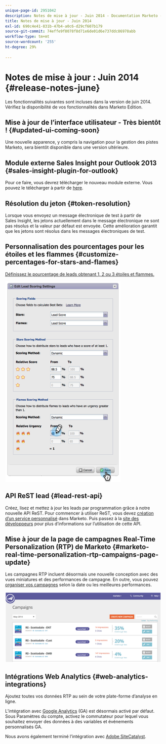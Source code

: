 ```yaml
---
unique-page-id: 2951042
description: Notes de mise à jour - Juin 2014 - Documentation Marketo - Documentation du produit
title: Notes de mise à jour - Juin 2014
exl-id: 690c4e41-831b-47b4-a0c6-d29cf607b179
source-git-commit: 74effe9f8078f8d71e6de01d6e737ddc86978abb
workflow-type: tm+mt
source-wordcount: '255'
ht-degree: 29%

---
```


# Notes de mise à jour : Juin 2014 {#release-notes-june}

Les fonctionnalités suivantes sont incluses dans la version de juin 2014. Vérifiez la disponibilité de vos fonctionnalités dans Marketo Edition.

## Mise à jour de l’interface utilisateur - Très bientôt ! {#updated-ui-coming-soon}

Une nouvelle apparence, y compris la navigation pour la gestion des pistes Marketo, sera bientôt disponible dans une version ultérieure.

## Module externe Sales Insight pour Outlook 2013 {#sales-insight-plugin-for-outlook}

Pour ce faire, vous devrez télécharger le nouveau module externe. Vous pouvez le télécharger à partir de [here](/help/marketo/product-docs/marketo-sales-insight/msi-outlook-plugin/install-the-marketo-email-add-in-for-outlook-with-a-registration-code.md).

## Résolution du jeton {#token-resolution}

Lorsque vous envoyez un message électronique de test à partir de Sales Insight, les jetons actuellement dans le message électronique ne sont pas résolus et la valeur par défaut est envoyée. Cette amélioration garantit que les jetons sont résolus dans les messages électroniques de test.

## Personnalisation des pourcentages pour les étoiles et les flammes {#customize-percentages-for-stars-and-flames}

[Définissez le pourcentage de leads obtenant 1, 2 ou 3 étoiles et flammes.](/help/marketo/product-docs/marketo-sales-insight/msi-for-salesforce/features/stars-and-flames/customize-stars-and-flames.md)

![](assets/image2014-9-22-13-3a50-3a31.png)

## API ReST lead {#lead-rest-api}

Créez, lisez et mettez à jour les leads par programmation grâce à notre nouvelle API ReST. Pour commencer à utiliser ReST, vous devez [création d’un service personnalisé](/help/marketo/product-docs/administration/additional-integrations/create-a-custom-service-for-use-with-rest-api.md) dans Marketo. Puis passez à la [site des développeurs](https://developers.marketo.com/documentation/rest/) pour plus d’informations sur l’utilisation de cette API.

## Mise à jour de la page de campagnes Real-Time Personalization (RTP) de Marketo {#marketo-real-time-personalization-rtp-campaigns-page-update}

Les campagnes RTP incluent désormais une nouvelle conception avec des vues miniatures et des performances de campagne. En outre, vous pouvez [organiser vos campagnes](/help/marketo/product-docs/web-personalization/working-with-web-campaigns/sort-web-campaigns-by-latest-or-top-performing.md) selon la date ou les meilleures performances.

![](assets/image2014-9-22-13-3a50-3a57.png)

## Intégrations Web Analytics {#web-analytics-integrations}

Ajoutez toutes vos données RTP au sein de votre plate-forme d’analyse en ligne.

L’intégration avec [Google Analytics](/help/marketo/product-docs/web-personalization/reporting-for-web-personalization/web-analytics-integrations/integrate-rtp-with-google-analytics.md) (GA) est désormais activé par défaut. Sous Paramètres du compte, activez le commutateur pour lequel vous souhaitez envoyer des données à des variables et événements personnalisés GA.

Nous avons également terminé l’intégration avec [Adobe SiteCatalyst](/help/marketo/product-docs/web-personalization/reporting-for-web-personalization/web-analytics-integrations/integrate-with-adobe-analytics.md).
